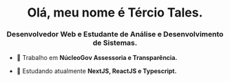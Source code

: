 <h1 align="center">Olá, meu nome é Tércio Tales.</h1>
<h3 align="center">Desenvolvedor Web e Estudante de Análise e Desenvolvimento de Sistemas.</h3>

- 🔭 Trabalho em **NúcleoGov Assessoria e Transparência.**

- 🌱 Estudando atualmente **NextJS, ReactJS e Typescript.**
         
